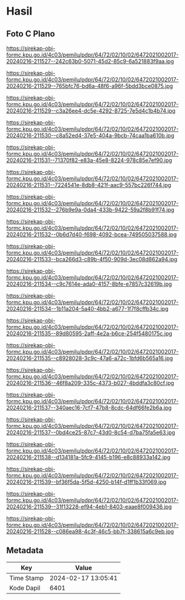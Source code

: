 # Hasil

## Foto C Plano

https://sirekap-obj-formc.kpu.go.id/4c03/pemilu/pdpr/64/72/02/10/02/6472021002017-20240216-211527--242c63b0-5071-45d2-85c9-6a521883f9aa.jpg

https://sirekap-obj-formc.kpu.go.id/4c03/pemilu/pdpr/64/72/02/10/02/6472021002017-20240216-211529--765bfc76-bd6a-48f6-a96f-5bdd3bce0875.jpg

https://sirekap-obj-formc.kpu.go.id/4c03/pemilu/pdpr/64/72/02/10/02/6472021002017-20240216-211529--c3a26ee4-dc5e-4292-8725-7e5d4c1b4b74.jpg

https://sirekap-obj-formc.kpu.go.id/4c03/pemilu/pdpr/64/72/02/10/02/6472021002017-20240216-211530--c8a52ed4-37e5-404a-9bcb-74caa1ba610b.jpg

https://sirekap-obj-formc.kpu.go.id/4c03/pemilu/pdpr/64/72/02/10/02/6472021002017-20240216-211531--71370f82-e83a-45e8-8224-978c85e7ef90.jpg

https://sirekap-obj-formc.kpu.go.id/4c03/pemilu/pdpr/64/72/02/10/02/6472021002017-20240216-211531--7224541e-8db8-421f-aac9-557bc226f744.jpg

https://sirekap-obj-formc.kpu.go.id/4c03/pemilu/pdpr/64/72/02/10/02/6472021002017-20240216-211532--276b9e9a-0da4-433b-9422-59a2f8b91f74.jpg

https://sirekap-obj-formc.kpu.go.id/4c03/pemilu/pdpr/64/72/02/10/02/6472021002017-20240216-211532--0b6d7d40-f698-4092-bcea-749505037588.jpg

https://sirekap-obj-formc.kpu.go.id/4c03/pemilu/pdpr/64/72/02/10/02/6472021002017-20240216-211533--bca266d3-c89b-4f50-909d-3ec08d862a94.jpg

https://sirekap-obj-formc.kpu.go.id/4c03/pemilu/pdpr/64/72/02/10/02/6472021002017-20240216-211534--c9c7614e-ada0-4157-8bfe-e7857c32619b.jpg

https://sirekap-obj-formc.kpu.go.id/4c03/pemilu/pdpr/64/72/02/10/02/6472021002017-20240216-211534--1b11a204-5a40-4bb2-a677-1f7f8cffb34c.jpg

https://sirekap-obj-formc.kpu.go.id/4c03/pemilu/pdpr/64/72/02/10/02/6472021002017-20240216-211535--89d80595-2aff-4e2a-b6ce-254f5480175c.jpg

https://sirekap-obj-formc.kpu.go.id/4c03/pemilu/pdpr/64/72/02/10/02/6472021002017-20240216-211535--c8928028-3c9c-47a6-a72c-1bfd6b565a16.jpg

https://sirekap-obj-formc.kpu.go.id/4c03/pemilu/pdpr/64/72/02/10/02/6472021002017-20240216-211536--46f8a209-335c-4373-b027-4bddfa3c80cf.jpg

https://sirekap-obj-formc.kpu.go.id/4c03/pemilu/pdpr/64/72/02/10/02/6472021002017-20240216-211537--340aec16-7cf7-47b8-8cdc-64df66fe2b6a.jpg

https://sirekap-obj-formc.kpu.go.id/4c03/pemilu/pdpr/64/72/02/10/02/6472021002017-20240216-211537--0bd4ce25-87c7-43d0-8c54-d7ba75fa5e63.jpg

https://sirekap-obj-formc.kpu.go.id/4c03/pemilu/pdpr/64/72/02/10/02/6472021002017-20240216-211538--d134181a-5fc9-4145-b196-e8c88933a142.jpg

https://sirekap-obj-formc.kpu.go.id/4c03/pemilu/pdpr/64/72/02/10/02/6472021002017-20240216-211539--bf36f5da-5f5d-4250-b14f-d1ff1b33f069.jpg

https://sirekap-obj-formc.kpu.go.id/4c03/pemilu/pdpr/64/72/02/10/02/6472021002017-20240216-211539--31f13228-ef94-4eb1-8403-eaae8f009436.jpg

https://sirekap-obj-formc.kpu.go.id/4c03/pemilu/pdpr/64/72/02/10/02/6472021002017-20240216-211528--c086ea98-4c3f-46c5-bb7f-338615a6c9eb.jpg


## Metadata

| Key        | Value               |
| ---------- | ------------------- |
| Time Stamp | 2024-02-17 13:05:41 |
| Kode Dapil | 6401                |



